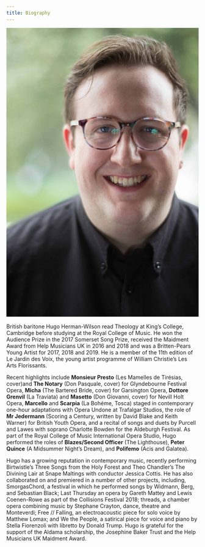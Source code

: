 ```yaml
---
title: Biography
---
```

![Headshot image showing Hugo Herman-Wilson](./headshot.jpg)

British baritone Hugo Herman-Wilson read Theology at King’s College, Cambridge before studying at the Royal College of Music. He won the Audience Prize in the 2017 Somerset Song Prize, received the Maidment Award from Help Musicians UK in 2016 and 2018 and was a Britten-Pears Young Artist for 2017, 2018 and 2019. He is a member of the 11th edition of Le Jardin des Voix, the young artist programme of William Christie’s Les Arts Florissants.

Recent highlights include **Monsieur Presto** (Les Mamelles de Tirésias, cover)and **The Notary** (Don Pasquale, cover) for Glyndebourne Festival Opera, **Micha** (The Bartered Bride, cover) for Garsington Opera, **Dottore Grenvil** (La Traviata) and **Masetto** (Don Giovanni, cover) for Nevill Holt Opera, **Marcello** and **Scarpia** (La Bohéme, Tosca) staged in contemporary one-hour adaptations with Opera Undone at Trafalgar Studios, the role of **Mr Jedermann** (Scoring a Century, written by David Blake and Keith Warner) for British Youth Opera, and a recital of songs and duets by Purcell and Lawes with soprano Charlotte Bowden for the Aldeburgh Festival. As part of the Royal College of Music International Opera Studio, Hugo performed the roles of **Blazes/Second Officer** (The Lighthouse), **Peter Quince** (A Midsummer Night’s Dream), and **Polifemo** (Acis and Galatea).

Hugo has a growing reputation in contemporary music, recently performing Birtwistle’s Three Songs from the Holy Forest and Theo Chandler’s The Divining Lair at Snape Maltings with conductor Jessica Cottis. He has also collaborated on and premiered in a number of other projects, including, SmorgasChord, a festival in which he performed songs by Widmann, Berg, and Sebastian Black; Last Thursday an opera by Gareth Mattey and Lewis Coenen-Rowe as part of the Collisions Festival 2018; threads, a chamber opera combining music by Stephane Crayton, dance, theatre and Monteverdi; Free // Falling, an electroacoustic piece for solo voice by Matthew Lomax; and We the People, a satirical piece for voice and piano by Stella Fiorenzoli with libretto by Donald Trump. Hugo is grateful for the support of the Aldama scholarship, the Josephine Baker Trust and the Help Musicians UK Maidment Award.